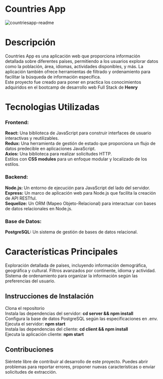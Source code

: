 <h1>Countries App</h1>

![countriesapp-readme](https://github.com/jOsterrielt/pi-countries/assets/126017918/6babaffd-0ccc-44cd-964a-e3d403574a70)

<h1>Descripción
</h1>
Countries App es una aplicación web que proporciona información detallada sobre diferentes países, permitiendo a los usuarios explorar datos como la población, área, idiomas, actividades disponibles, y más. La aplicación también ofrece herramientas de filtrado y ordenamiento para facilitar la búsqueda de información específica.
<br>Este proyecto fue creado para poner en practica los conocimientos adquiridos en el bootcamp de desarrollo web Full Stack de <strong>Henry</strong>
<h1>Tecnologias Utilizadas</h1>
<h3>Frontend:</h3>

<strong>React:</strong> Una biblioteca de JavaScript para construir interfaces de usuario interactivas y reutilizables.<br>
<strong>Redux:</strong> Una herramienta de gestión de estado que proporciona un flujo de datos predecible en aplicaciones JavaScript.<br>
<strong>Axios:</strong> Una biblioteca para realizar solicitudes HTTP.<br>
Estilos con <strong>CSS modules</strong> para un enfoque modular y localizado de los estilos.
<h3>Backend:</h3>

<strong>Node.js:</strong> Un entorno de ejecución para JavaScript del lado del servidor.<br>
<strong>Express:</strong> Un marco de aplicación web para Node.js que facilita la creación de API RESTful.<br>
<strong>Sequelize:</strong> Un ORM (Mapeo Objeto-Relacional) para interactuar con bases de datos relacionales en Node.js.<br>
<h3>Base de Datos:</h3>

<strong>PostgreSQL:</strong> Un sistema de gestión de bases de datos relacional.

<h1>Características Principales</h1> 
Exploración detallada de países, incluyendo información demográfica, geográfica y cultural.
Filtros avanzados por continente, idioma y actividad.
Sistema de ordenamiento para organizar la información según las preferencias del usuario.

<h2>Instrucciones de Instalación</h2>
Clona el repositorio<br>
Instala las dependencias del servidor: <strong>cd server && npm install</strong> <br>
Configura la base de datos PostgreSQL según las especificaciones en .env.<br>
Ejecuta el servidor: <strong>npm start</strong><br> 
Instala las dependencias del cliente: <strong>cd client && npm install</strong> <br>
Ejecuta la aplicación cliente: <strong>npm start</strong> 

<h2>Contribuciones</h2>
Siéntete libre de contribuir al desarrollo de este proyecto. Puedes abrir problemas para reportar errores, proponer nuevas características o enviar solicitudes de extracción.
